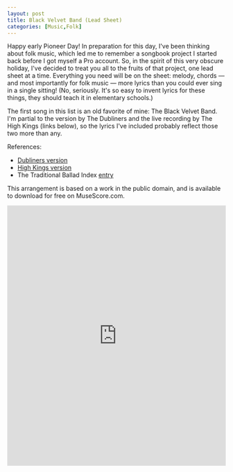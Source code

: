 ```yaml
---
layout: post
title: Black Velvet Band (Lead Sheet)
categories: [Music,Folk]
---
```


Happy early Pioneer Day! In preparation for this day, I've been thinking about folk music, which led me to remember a songbook project I started back before I got myself a Pro account. So, in the spirit of this very obscure holiday, I've decided to treat you all to the fruits of that project, one lead sheet at a time. Everything you need will be on the sheet: melody, chords — and most importantly for folk music — more lyrics than you could ever sing in a single sitting! (No, seriously. It's so easy to invent lyrics for these things, they should teach it in elementary schools.)

The first song in this list is an old favorite of mine: The Black Velvet Band. I'm partial to the version by The Dubliners and the live recording by The High Kings (links below), so the lyrics I've included probably reflect those two more than any.

References:
- [Dubliners version](https://open.spotify.com/track/3eLJLZn6bkE6il9x5pS07g)
- [High Kings version](https://open.spotify.com/track/5lqFDpdsREXEtPhKHtPFPP)
- The Traditional Ballad Index [entry](http://www.fresnostate.edu/folklore/ballads/R672.html)

This arrangement is based on a work in the public domain, and is available to download for free on MuseScore.com.

<iframe width="100%" height="600" src="https://musescore.com/user/19506/scores/4286581/embed" frameborder="0" allowfullscreen allow="autoplay; fullscreen"></iframe>